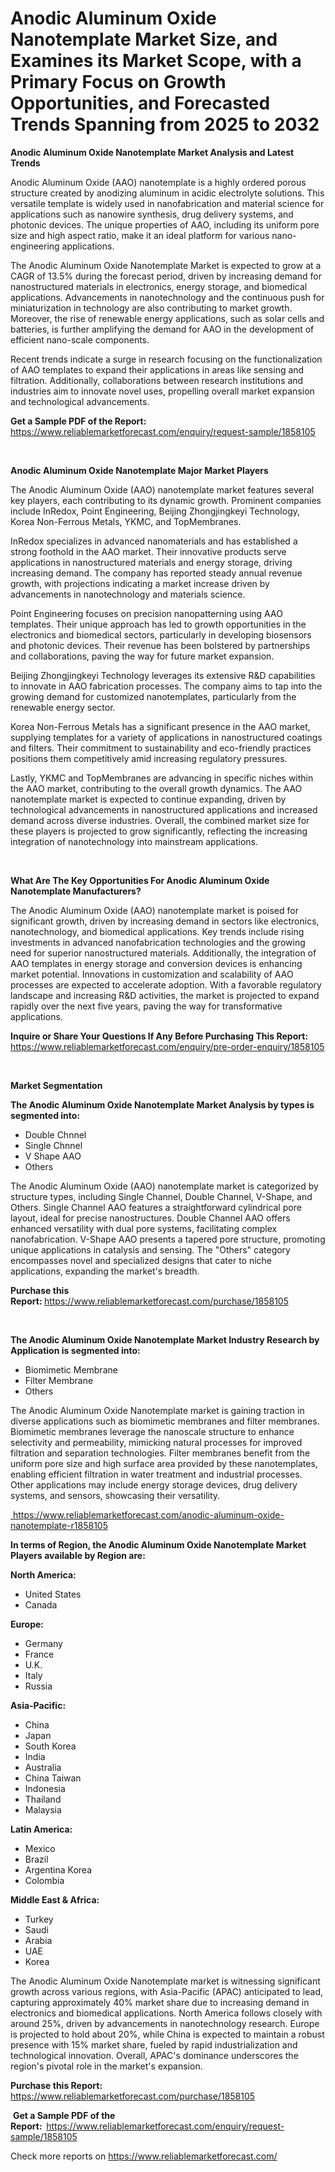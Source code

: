 <p><h1>Anodic Aluminum Oxide Nanotemplate Market Size, and Examines its Market Scope, with a Primary Focus on Growth Opportunities, and Forecasted Trends Spanning from 2025 to 2032</h1></p><p><strong>Anodic Aluminum Oxide Nanotemplate Market Analysis and Latest Trends</strong></p>
<p><p>Anodic Aluminum Oxide (AAO) nanotemplate is a highly ordered porous structure created by anodizing aluminum in acidic electrolyte solutions. This versatile template is widely used in nanofabrication and material science for applications such as nanowire synthesis, drug delivery systems, and photonic devices. The unique properties of AAO, including its uniform pore size and high aspect ratio, make it an ideal platform for various nano-engineering applications.</p><p>The Anodic Aluminum Oxide Nanotemplate Market is expected to grow at a CAGR of 13.5% during the forecast period, driven by increasing demand for nanostructured materials in electronics, energy storage, and biomedical applications. Advancements in nanotechnology and the continuous push for miniaturization in technology are also contributing to market growth. Moreover, the rise of renewable energy applications, such as solar cells and batteries, is further amplifying the demand for AAO in the development of efficient nano-scale components.</p><p>Recent trends indicate a surge in research focusing on the functionalization of AAO templates to expand their applications in areas like sensing and filtration. Additionally, collaborations between research institutions and industries aim to innovate novel uses, propelling overall market expansion and technological advancements.</p></p>
<p><strong>Get a Sample PDF of the Report:&nbsp;</strong> <a href="https://www.reliablemarketforecast.com/enquiry/request-sample/1858105?utm_campaign=2249&utm_medium=2&utm_source=Github&utm_content=ia&utm_term=03022025&utm_id=anodic-aluminum-oxide-nanotemplate">https://www.reliablemarketforecast.com/enquiry/request-sample/1858105</a></p>
<p>&nbsp;</p>
<p><strong>Anodic Aluminum Oxide Nanotemplate Major Market Players</strong></p>
<p><p>The Anodic Aluminum Oxide (AAO) nanotemplate market features several key players, each contributing to its dynamic growth. Prominent companies include InRedox, Point Engineering, Beijing Zhongjingkeyi Technology, Korea Non-Ferrous Metals, YKMC, and TopMembranes.</p><p>InRedox specializes in advanced nanomaterials and has established a strong foothold in the AAO market. Their innovative products serve applications in nanostructured materials and energy storage, driving increasing demand. The company has reported steady annual revenue growth, with projections indicating a market increase driven by advancements in nanotechnology and materials science.</p><p>Point Engineering focuses on precision nanopatterning using AAO templates. Their unique approach has led to growth opportunities in the electronics and biomedical sectors, particularly in developing biosensors and photonic devices. Their revenue has been bolstered by partnerships and collaborations, paving the way for future market expansion.</p><p>Beijing Zhongjingkeyi Technology leverages its extensive R&D capabilities to innovate in AAO fabrication processes. The company aims to tap into the growing demand for customized nanotemplates, particularly from the renewable energy sector.</p><p>Korea Non-Ferrous Metals has a significant presence in the AAO market, supplying templates for a variety of applications in nanostructured coatings and filters. Their commitment to sustainability and eco-friendly practices positions them competitively amid increasing regulatory pressures.</p><p>Lastly, YKMC and TopMembranes are advancing in specific niches within the AAO market, contributing to the overall growth dynamics. The AAO nanotemplate market is expected to continue expanding, driven by technological advancements in nanostructured applications and increased demand across diverse industries. Overall, the combined market size for these players is projected to grow significantly, reflecting the increasing integration of nanotechnology into mainstream applications.</p></p>
<p>&nbsp;</p>
<p><strong>What Are The Key Opportunities For Anodic Aluminum Oxide Nanotemplate Manufacturers?</strong></p>
<p><p>The Anodic Aluminum Oxide (AAO) nanotemplate market is poised for significant growth, driven by increasing demand in sectors like electronics, nanotechnology, and biomedical applications. Key trends include rising investments in advanced nanofabrication technologies and the growing need for superior nanostructured materials. Additionally, the integration of AAO templates in energy storage and conversion devices is enhancing market potential. Innovations in customization and scalability of AAO processes are expected to accelerate adoption. With a favorable regulatory landscape and increasing R&D activities, the market is projected to expand rapidly over the next five years, paving the way for transformative applications.</p></p>
<p><strong>Inquire or Share Your Questions If Any Before Purchasing This Report:</strong> <a href="https://www.reliablemarketforecast.com/enquiry/pre-order-enquiry/1858105?utm_campaign=2249&utm_medium=2&utm_source=Github&utm_content=ia&utm_term=03022025&utm_id=anodic-aluminum-oxide-nanotemplate">https://www.reliablemarketforecast.com/enquiry/pre-order-enquiry/1858105</a></p>
<p>&nbsp;</p>
<p><strong>Market Segmentation</strong></p>
<p><strong>The Anodic Aluminum Oxide Nanotemplate Market Analysis by types is segmented into:</strong></p>
<p><ul><li>Double Chnnel</li><li>Single Chnnel</li><li>V Shape AAO</li><li>Others</li></ul></p>
<p><p>The Anodic Aluminum Oxide (AAO) nanotemplate market is categorized by structure types, including Single Channel, Double Channel, V-Shape, and Others. Single Channel AAO features a straightforward cylindrical pore layout, ideal for precise nanostructures. Double Channel AAO offers enhanced versatility with dual pore systems, facilitating complex nanofabrication. V-Shape AAO presents a tapered pore structure, promoting unique applications in catalysis and sensing. The "Others" category encompasses novel and specialized designs that cater to niche applications, expanding the market's breadth.</p></p>
<p><strong>Purchase this Report:&nbsp;</strong><a href="https://www.reliablemarketforecast.com/purchase/1858105?utm_campaign=2249&utm_medium=2&utm_source=Github&utm_content=ia&utm_term=03022025&utm_id=anodic-aluminum-oxide-nanotemplate">https://www.reliablemarketforecast.com/purchase/1858105</a></p>
<p>&nbsp;</p>
<p><strong>The Anodic Aluminum Oxide Nanotemplate Market Industry Research by Application is segmented into:</strong></p>
<p><ul><li>Biomimetic Membrane</li><li>Filter Membrane</li><li>Others</li></ul></p>
<p><p>The Anodic Aluminum Oxide Nanotemplate market is gaining traction in diverse applications such as biomimetic membranes and filter membranes. Biomimetic membranes leverage the nanoscale structure to enhance selectivity and permeability, mimicking natural processes for improved filtration and separation technologies. Filter membranes benefit from the uniform pore size and high surface area provided by these nanotemplates, enabling efficient filtration in water treatment and industrial processes. Other applications may include energy storage devices, drug delivery systems, and sensors, showcasing their versatility.</p></p>
<p><a href="https://www.reliablemarketforecast.com/anodic-aluminum-oxide-nanotemplate-r1858105?utm_campaign=2249&utm_medium=2&utm_source=Github&utm_content=ia&utm_term=03022025&utm_id=anodic-aluminum-oxide-nanotemplate">&nbsp;https://www.reliablemarketforecast.com/anodic-aluminum-oxide-nanotemplate-r1858105</a></p>
<p><strong>In terms of Region, the Anodic Aluminum Oxide Nanotemplate Market Players available by Region are:</strong></p>
<p>
    <p> <strong> North America: </strong>
        <ul>
            <li>United States</li>
            <li>Canada</li>
        </ul>
        </p> 
    <p> <strong> Europe: </strong>
        <ul>
            <li>Germany</li>
            <li>France</li>
            <li>U.K.</li>
            <li>Italy</li>
            <li>Russia</li>
        </ul>
        </p> 
    <p> <strong> Asia-Pacific: </strong>
        <ul>
            <li>China</li>
            <li>Japan</li>
            <li>South Korea</li>
            <li>India</li>
            <li>Australia</li>
            <li>China Taiwan</li>
            <li>Indonesia</li>
            <li>Thailand</li>
            <li>Malaysia</li>
        </ul>
        </p> 
    <p> <strong> Latin America: </strong>
        <ul>
            <li>Mexico</li>
            <li>Brazil</li>
            <li>Argentina Korea</li>
            <li>Colombia</li>
        </ul>
        </p> 
    <p> <strong> Middle East & Africa: </strong>
        <ul>
            <li>Turkey</li>
            <li>Saudi</li>
            <li>Arabia</li>
            <li>UAE</li>
            <li>Korea</li>
        </ul>
    </p>
    </p>
<p><p>The Anodic Aluminum Oxide Nanotemplate market is witnessing significant growth across various regions, with Asia-Pacific (APAC) anticipated to lead, capturing approximately 40% market share due to increasing demand in electronics and biomedical applications. North America follows closely with around 25%, driven by advancements in nanotechnology research. Europe is projected to hold about 20%, while China is expected to maintain a robust presence with 15% market share, fueled by rapid industrialization and technological innovation. Overall, APAC's dominance underscores the region's pivotal role in the market's expansion.</p></p>
<p><strong>Purchase this Report: </strong><a href="https://www.reliablemarketforecast.com/purchase/1858105?utm_campaign=2249&utm_medium=2&utm_source=Github&utm_content=ia&utm_term=03022025&utm_id=anodic-aluminum-oxide-nanotemplate">https://www.reliablemarketforecast.com/purchase/1858105</a></p>
<p>&nbsp;<strong>Get a Sample PDF of the Report:&nbsp;&nbsp;</strong><a href="https://www.reliablemarketforecast.com/enquiry/request-sample/1858105?utm_campaign=2249&utm_medium=2&utm_source=Github&utm_content=ia&utm_term=03022025&utm_id=anodic-aluminum-oxide-nanotemplate">https://www.reliablemarketforecast.com/enquiry/request-sample/1858105</a></p>
<p><strong></strong></p>
<p>Check more reports on <a href="https://www.reliablemarketforecast.com/?utm_campaign=2249&utm_medium=2&utm_source=Github&utm_content=ia&utm_term=03022025&utm_id=anodic-aluminum-oxide-nanotemplate">https://www.reliablemarketforecast.com/</a></p>